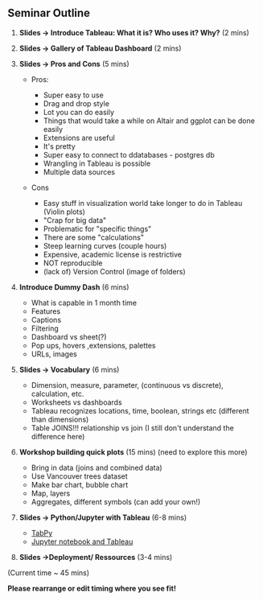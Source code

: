## Seminar Outline

1. **Slides -> Introduce Tableau: What it is? Who uses it? Why?** (2 mins)
1. **Slides -> Gallery of Tableau Dashboard** (2 mins) 
1. **Slides -> Pros and Cons** (5 mins) 
    - Pros: 
      - Super easy to use
      - Drag and drop style
      - Lot you can do easily
      - Things that would take a while on Altair and ggplot can be done easily
      - Extensions are useful
      - It's pretty
      - Super easy to connect to ddatabases - postgres db
      - Wrangling in Tableau is possible
      - Multiple data sources
        
    - Cons
      - Easy stuff in visualization world take longer to do in Tableau (Violin plots)
      - "Crap for big data"
      - Problematic for "specific things"
      - There are some "calculations"
      - Steep learning curves (couple hours)
      - Expensive, academic license is restrictive
      - NOT reproducible
      - (lack of) Version Control (image of folders) 

1. **Introduce Dummy Dash** (6 mins) 
    - What is capable in 1 month time 
    - Features 
    - Captions 
    - Filtering
    - Dashboard vs sheet(?) 
    - Pop ups, hovers ,extensions, palettes
    - URLs, images 

1. **Slides -> Vocabulary** (6 mins) 
    - Dimension, measure, parameter, (continuous vs discrete),  calculation, etc.
    - Worksheets vs dashboards
    - Tableau recognizes locations, time, boolean, strings etc (different than dimensions)
    - Table JOINS!!! relationship vs join (I still don't understand the difference here) 

1. **Workshop building quick plots** (15 mins)
    (need to explore this more) 
    - Bring in data (joins and combined data) 
    - Use Vancouver trees dataset 
    - Make bar chart, bubble chart 
    - Map, layers 
    - Aggregates, different symbols (can add your own!) 

1. **Slides -> Python/Jupyter with Tableau** (6-8 mins)
    - [TabPy](https://www.tableau.com/about/blog/2016/11/leverage-power-python-tableau-tabpy-62077)
    - [Jupyter notebook and Tableau](https://www.tableau.com/about/blog/2017/1/building-advanced-analytics-applications-tabpy-64916)


1. **Slides ->Deployment/ Ressources** (3-4 mins) 

(Current time ~ 45 mins) 

**Please rearrange or edit timing where you see fit!**
 









